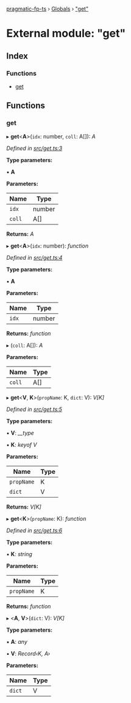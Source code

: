 [pragmatic-fp-ts](../README.md) › [Globals](../globals.md) › ["get"](_get_.md)

# External module: "get"

## Index

### Functions

* [get](_get_.md#get)

## Functions

###  get

▸ **get**<**A**>(`idx`: number, `coll`: A[]): *A*

*Defined in [src/get.ts:3](https://github.com/hermann-p/pragmatic-fp-ts/blob/d79a7fd/src/get.ts#L3)*

**Type parameters:**

▪ **A**

**Parameters:**

Name | Type |
------ | ------ |
`idx` | number |
`coll` | A[] |

**Returns:** *A*

▸ **get**<**A**>(`idx`: number): *function*

*Defined in [src/get.ts:4](https://github.com/hermann-p/pragmatic-fp-ts/blob/d79a7fd/src/get.ts#L4)*

**Type parameters:**

▪ **A**

**Parameters:**

Name | Type |
------ | ------ |
`idx` | number |

**Returns:** *function*

▸ (`coll`: A[]): *A*

**Parameters:**

Name | Type |
------ | ------ |
`coll` | A[] |

▸ **get**<**V**, **K**>(`propName`: K, `dict`: V): *V[K]*

*Defined in [src/get.ts:5](https://github.com/hermann-p/pragmatic-fp-ts/blob/d79a7fd/src/get.ts#L5)*

**Type parameters:**

▪ **V**: *__type*

▪ **K**: *keyof V*

**Parameters:**

Name | Type |
------ | ------ |
`propName` | K |
`dict` | V |

**Returns:** *V[K]*

▸ **get**<**K**>(`propName`: K): *function*

*Defined in [src/get.ts:6](https://github.com/hermann-p/pragmatic-fp-ts/blob/d79a7fd/src/get.ts#L6)*

**Type parameters:**

▪ **K**: *string*

**Parameters:**

Name | Type |
------ | ------ |
`propName` | K |

**Returns:** *function*

▸ <**A**, **V**>(`dict`: V): *V[K]*

**Type parameters:**

▪ **A**: *any*

▪ **V**: *Record‹K, A›*

**Parameters:**

Name | Type |
------ | ------ |
`dict` | V |
